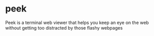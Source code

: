 # peek
Peek is a terminal web viewer that helps you keep an eye on the web without getting too distracted by those flashy webpages
